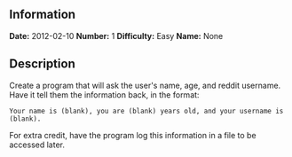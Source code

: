 ## Information

**Date:** 2012-02-10
**Number:** 1
**Difficulty:** Easy
**Name:** None

## Description

Create a program that will ask the user's name, age, and reddit username.
Have it tell them the information back, in the format:

    Your name is (blank), you are (blank) years old, and your username is (blank).

For extra credit, have the program log this information in a file to be accessed later.
